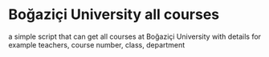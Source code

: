 # Boğaziçi University all courses
a simple script that can get all courses at Boğaziçi University with details for example teachers, course number, class, department
